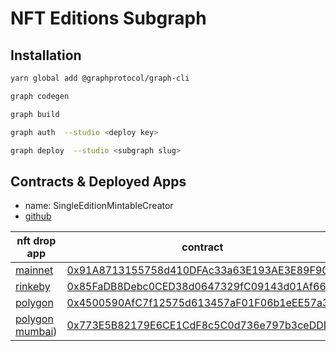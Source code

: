 # NFT Editions Subgraph

## Installation

```sh
yarn global add @graphprotocol/graph-cli
```

```sh
graph codegen
```

```sh
graph build
```

```sh
graph auth  --studio <deploy key>
```

```sh
graph deploy  --studio <subgraph slug>
```

## Contracts & Deployed Apps

- name: SingleEditionMintableCreator
- [github](https://github.com/ourzora/nft-editions)

| nft drop app | contract |
| ----------- | ----------- |
| [mainnet](https://edition-drop.vercel.app/?network=1) | [0x91A8713155758d410DFAc33a63E193AE3E89F909](https://etherscan.io/address/0x91A8713155758d410DFAc33a63E193AE3E89F909) |
| [rinkeby](https://edition-drop.vercel.app/?network=4) | [0x85FaDB8Debc0CED38d0647329fC09143d01Af660](https://rinkeby.etherscan.io/address/0x85FaDB8Debc0CED38d0647329fC09143d01Af660) |
| [polygon](https://edition-drop.vercel.app/?network=137) | [0x4500590AfC7f12575d613457aF01F06b1eEE57a3](https://polygonscan.com/address/0x4500590AfC7f12575d613457aF01F06b1eEE57a3) |
| [polygon mumbai](https://edition-drop.vercel.app/?network=80001)) | [0x773E5B82179E6CE1CdF8c5C0d736e797b3ceDDDC](https://mumbai.polygonscan.com/address/0x773E5B82179E6CE1CdF8c5C0d736e797b3ceDDDC) |